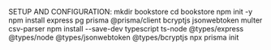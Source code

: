 SETUP AND CONFIGURATION:
mkdir bookstore
cd bookstore
npm init -y
npm install express pg prisma @prisma/client bcryptjs jsonwebtoken multer csv-parser
npm install --save-dev typescript ts-node @types/express @types/node @types/jsonwebtoken @types/bcryptjs
npx prisma init
